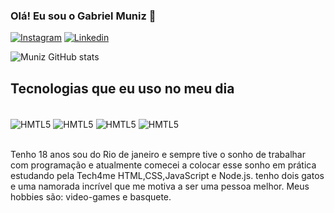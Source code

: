 ### Olá! Eu sou o Gabriel Muniz 👾

[![Instagram](https://img.shields.io/badge/Instagram-E4405F?style=for-the-badge&logo=instagram&logoColor=white)](https://www.instagram.com/muniz_rj7/)
[![Linkedin](https://img.shields.io/badge/LinkedIn-0077B5?style=for-the-badge&logo=linkedin&logoColor=white)](https://www.linkedin.com/in/gabriel-muniz-8465a1206/)


![Muniz GitHub stats](https://github-readme-stats.vercel.app/api?username=MunizRj7&show_icons=true&theme=radical)

## Tecnologias que eu uso no meu dia

<div style="display: inline_block"><br />
    <img align="center" alt="HMTL5" src="https://img.shields.io/badge/HTML5-E34F26?style=for-the-badge&logo=html5&logoColor=white" />
    <img align="center" alt="HMTL5" src="https://img.shields.io/badge/CSS3-1572B6?style=for-the-badge&logo=css3&logoColor=white" />
    <img align="center" alt="HMTL5" src="https://img.shields.io/badge/JavaScript-323330?style=for-the-badge&logo=javascript&logoColor=F7DF1E" />
    <img align="center" alt="HMTL5" src="https://img.shields.io/badge/Node.js-43853D?style=for-the-badge&logo=node.js&logoColor=white" />
</div><br/>

Tenho 18 anos sou do Rio de janeiro e sempre tive o sonho de trabalhar com programação e
atualmente comecei a colocar esse sonho em prática estudando pela Tech4me
HTML,CSS,JavaScript e Node.js.
tenho dois gatos e uma namorada incrível que me motiva a ser uma pessoa melhor. Meus hobbies são:
video-games e basquete.


